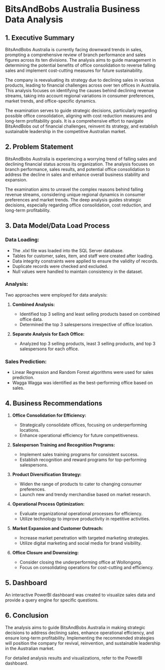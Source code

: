 
# BitsAndBobs Australia Business Data Analysis

## 1. Executive Summary

BitsAndBobs Australia is currently facing downward trends in sales, prompting a comprehensive review of branch performance and sales figures across its ten divisions. The analysis aims to guide management in determining the potential benefits of office consolidation to reverse falling sales and implement cost-cutting measures for future sustainability.

The company is reevaluating its strategy due to declining sales in various products, leading to financial challenges across over ten offices in Australia. This analysis focuses on identifying the causes behind declining revenue streams, taking into account regional variations in consumer preferences, market trends, and office-specific dynamics.

The examination serves to guide strategic decisions, particularly regarding possible office consolidation, aligning with cost reduction measures and long-term profitability goals. It is a comprehensive effort to navigate BitsAndBobs out of financial challenges, reinvent its strategy, and establish sustainable leadership in the competitive Australian market.

## 2. Problem Statement

BitsAndBobs Australia is experiencing a worrying trend of falling sales and declining financial status across its organization. The analysis focuses on branch performance, sales results, and potential office consolidation to address the decline in sales and enhance overall business stability and expansion.

The examination aims to unravel the complex reasons behind falling revenue streams, considering unique regional dynamics in consumer preferences and market trends. The deep analysis guides strategic decisions, especially regarding office consolidation, cost reduction, and long-term profitability.

## 3. Data Model/Data Load Process

### Data Loading:

- The .xlxl file was loaded into the SQL Server database.
- Tables for customer, sales, item, and staff were created after loading.
- Data integrity constraints were applied to ensure the validity of records.
- Duplicate records were checked and excluded.
- Null values were handled to maintain consistency in the dataset.

### Analysis:

Two approaches were employed for data analysis:

1. **Combined Analysis:**
   - Identified top 3 selling and least selling products based on combined office data.
   - Determined the top 3 salespersons irrespective of office location.

2. **Separate Analysis for Each Office:**
   - Analyzed top 3 selling products, least 3 selling products, and top 3 salespersons for each office.

### Sales Prediction:

- Linear Regression and Random Forest algorithms were used for sales prediction.
- Wagga Wagga was identified as the best-performing office based on sales.

## 4. Business Recommendations

1. **Office Consolidation for Efficiency:**
   - Strategically consolidate offices, focusing on underperforming locations.
   - Enhance operational efficiency for future competitiveness.

2. **Salesperson Training and Recognition Programs:**
   - Implement sales training programs for consistent success.
   - Establish recognition and reward programs for top-performing salespersons.

3. **Product Diversification Strategy:**
   - Widen the range of products to cater to changing consumer preferences.
   - Launch new and trendy merchandise based on market research.

4. **Operational Process Optimization:**
   - Evaluate organizational operational processes for efficiency.
   - Utilize technology to improve productivity in repetitive activities.

5. **Market Expansion and Customer Outreach:**
   - Increase market penetration with targeted marketing strategies.
   - Utilize digital marketing and social media for brand visibility.

6. **Office Closure and Downsizing:**
   - Consider closing the underperforming office at Wollongong.
   - Focus on consolidating operations for cost-cutting and efficiency.

## 5. Dashboard

An interactive PowerBI dashboard was created to visualize sales data and provide a query engine for specific questions.

## 6. Conclusion

The analysis aims to guide BitsAndBobs Australia in making strategic decisions to address declining sales, enhance operational efficiency, and ensure long-term profitability. Implementing the recommended strategies will position the company for revival, reinvention, and sustainable leadership in the Australian market.

For detailed analysis results and visualizations, refer to the PowerBI dashboard.
